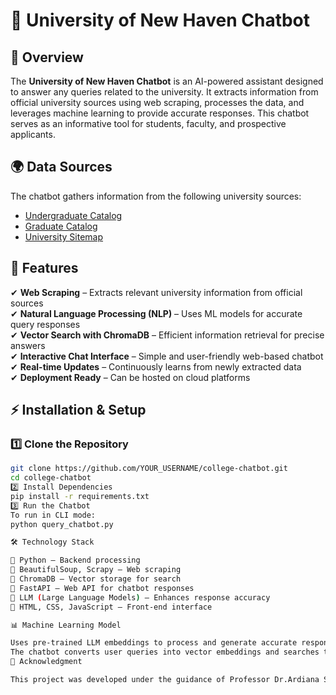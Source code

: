 # 🏫 University of New Haven Chatbot

## 📌 Overview
The **University of New Haven Chatbot** is an AI-powered assistant designed to answer any queries related to the university. It extracts information from official university sources using web scraping, processes the data, and leverages machine learning to provide accurate responses. This chatbot serves as an informative tool for students, faculty, and prospective applicants.

## 🌍 Data Sources
The chatbot gathers information from the following university sources:
- [Undergraduate Catalog](https://catalog.newhaven.edu/content.php?catoid=31&navoid=2062)
- [Graduate Catalog](https://catalog.newhaven.edu/content.php?catoid=30&navoid=2025)
- [University Sitemap](https://www.newhaven.edu/sitemap.xml)
 

## 🚀 Features
✔ **Web Scraping** – Extracts relevant university information from official sources  
✔ **Natural Language Processing (NLP)** – Uses ML models for accurate query responses  
✔ **Vector Search with ChromaDB** – Efficient information retrieval for precise answers  
✔ **Interactive Chat Interface** – Simple and user-friendly web-based chatbot  
✔ **Real-time Updates** – Continuously learns from newly extracted data  
✔ **Deployment Ready** – Can be hosted on cloud platforms  

## ⚡ Installation & Setup
### 1️⃣ Clone the Repository
```bash
git clone https://github.com/YOUR_USERNAME/college-chatbot.git
cd college-chatbot
2️⃣ Install Dependencies
pip install -r requirements.txt
3️⃣ Run the Chatbot
To run in CLI mode:
python query_chatbot.py

🛠️ Technology Stack

🔹 Python – Backend processing
🔹 BeautifulSoup, Scrapy – Web scraping
🔹 ChromaDB – Vector storage for search
🔹 FastAPI – Web API for chatbot responses
🔹 LLM (Large Language Models) – Enhances response accuracy
🔹 HTML, CSS, JavaScript – Front-end interface

📊 Machine Learning Model

Uses pre-trained LLM embeddings to process and generate accurate responses.
The chatbot converts user queries into vector embeddings and searches the best-matching university-related information.
📖 Acknowledgment

This project was developed under the guidance of Professor Dr.Ardiana Sula and Dr.Muhammad Aminul Islam as part of our Capstone Project at the University of New Haven.



